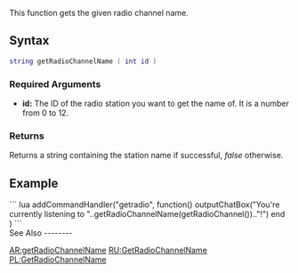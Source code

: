 This function gets the given radio channel name.

Syntax
------

``` lua
string getRadioChannelName ( int id )             
```

### Required Arguments

-   **id:** The ID of the radio station you want to get the name of. It is a number from 0 to 12.

### Returns

Returns a string containing the station name if successful, *false* otherwise.

Example
-------

<section name="Client" class="client" show="true">
``` lua
addCommandHandler("getradio",
    function()
        outputChatBox("You're currently listening to "..getRadioChannelName(getRadioChannel()).."!")
    end
)
```

</section>
See Also
--------

[AR:getRadioChannelName](/docs/AR:getRadioChannelName.md "wikilink") [RU:GetRadioChannelName](/RU:GetRadioChannelName.md "wikilink") [PL:GetRadioChannelName](/PL:GetRadioChannelName.md "wikilink")
